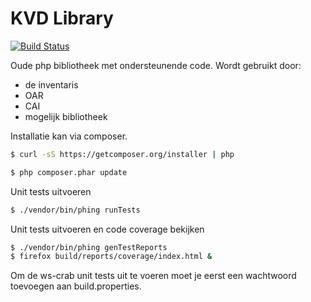 KVD Library
===========

[![Build Status](https://magnum.travis-ci.com/OnroerendErfgoed/kvd.svg?token=xAr45rucPGUhyaRLE1HH&branch=master)](https://magnum.travis-ci.com/OnroerendErfgoed/kvd)

Oude php bibliotheek met ondersteunende code. Wordt gebruikt door:
 * de inventaris
 * OAR
 * CAI
 * mogelijk bibliotheek

Installatie kan via composer.

```bash
$ curl -sS https://getcomposer.org/installer | php
```

```bash
$ php composer.phar update
```

Unit tests uitvoeren
```bash
$ ./vendor/bin/phing runTests
```

Unit tests uitvoeren en code coverage bekijken
```bash
$ ./vendor/bin/phing genTestReports
$ firefox build/reports/coverage/index.html &
```

Om de ws-crab unit tests uit te voeren moet je eerst een wachtwoord toevoegen 
aan build.properties.
